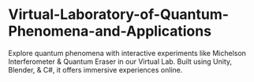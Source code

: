 # Virtual-Laboratory-of-Quantum-Phenomena-and-Applications
Explore quantum phenomena with interactive experiments like Michelson Interferometer &amp; Quantum Eraser in our Virtual Lab. Built using Unity, Blender, &amp; C#, it offers immersive experiences online.
